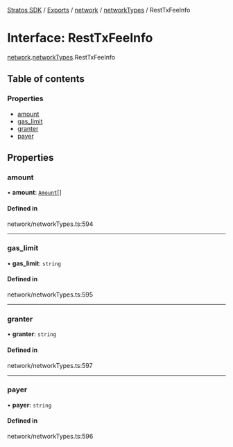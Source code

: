 [Stratos SDK](../README.md) / [Exports](../modules.md) / [network](../modules/network.md) / [networkTypes](../modules/network.networkTypes.md) / RestTxFeeInfo

# Interface: RestTxFeeInfo

[network](../modules/network.md).[networkTypes](../modules/network.networkTypes.md).RestTxFeeInfo

## Table of contents

### Properties

- [amount](network.networkTypes.RestTxFeeInfo.md#amount)
- [gas\_limit](network.networkTypes.RestTxFeeInfo.md#gas_limit)
- [granter](network.networkTypes.RestTxFeeInfo.md#granter)
- [payer](network.networkTypes.RestTxFeeInfo.md#payer)

## Properties

### amount

• **amount**: [`Amount`](network.networkTypes.Amount.md)[]

#### Defined in

network/networkTypes.ts:594

___

### gas\_limit

• **gas\_limit**: `string`

#### Defined in

network/networkTypes.ts:595

___

### granter

• **granter**: `string`

#### Defined in

network/networkTypes.ts:597

___

### payer

• **payer**: `string`

#### Defined in

network/networkTypes.ts:596
